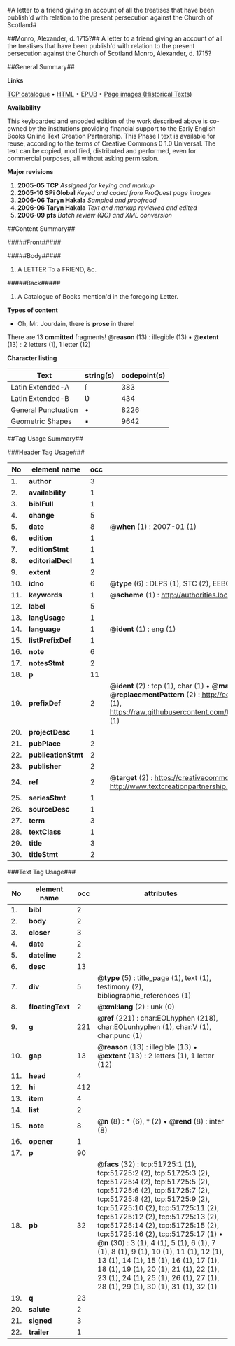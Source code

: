 #A letter to a friend giving an account of all the treatises that have been publish'd with relation to the present persecution against the Church of Scotland#

##Monro, Alexander, d. 1715?##
A letter to a friend giving an account of all the treatises that have been publish'd with relation to the present persecution against the Church of Scotland
Monro, Alexander, d. 1715?

##General Summary##

**Links**

[TCP catalogue](http://www.ota.ox.ac.uk/tcp/)  • 
[HTML](http://tei.it.ox.ac.uk/tcp/Texts-HTML/free/A51/A51157.html)  • 
[EPUB](http://tei.it.ox.ac.uk/tcp/Texts-EPUB/free/A51/A51157.epub) • 
[Page images (Historical Texts)](https://data.historicaltexts.jisc.ac.uk/view?pubId=eebo-11966587e&pageId=eebo-11966587e-51725-1)

**Availability**

This keyboarded and encoded edition of the
	       work described above is co-owned by the institutions
	       providing financial support to the Early English Books
	       Online Text Creation Partnership. This Phase I text is
	       available for reuse, according to the terms of Creative
	       Commons 0 1.0 Universal. The text can be copied,
	       modified, distributed and performed, even for
	       commercial purposes, all without asking permission.

**Major revisions**

1. __2005-05__ __TCP__ *Assigned for keying and markup*
1. __2005-10__ __SPi Global__ *Keyed and coded from ProQuest page images*
1. __2006-06__ __Taryn Hakala__ *Sampled and proofread*
1. __2006-06__ __Taryn Hakala__ *Text and markup reviewed and edited*
1. __2006-09__ __pfs__ *Batch review (QC) and XML conversion*

##Content Summary##

#####Front#####

#####Body#####

1. A LETTER To a FRIEND, &c.

#####Back#####

1. A Catalogue of Books mention'd in the foregoing Letter.

**Types of content**

  * Oh, Mr. Jourdain, there is **prose** in there!

There are 13 **ommitted** fragments! 
 @__reason__ (13) : illegible (13)  •  @__extent__ (13) : 2 letters (1), 1 letter (12)

**Character listing**


|Text|string(s)|codepoint(s)|
|---|---|---|
|Latin Extended-A|ſ|383|
|Latin Extended-B|Ʋ|434|
|General Punctuation|•|8226|
|Geometric Shapes|▪|9642|

##Tag Usage Summary##

###Header Tag Usage###

|No|element name|occ|attributes|
|---|---|---|---|
|1.|__author__|3||
|2.|__availability__|1||
|3.|__biblFull__|1||
|4.|__change__|5||
|5.|__date__|8| @__when__ (1) : 2007-01 (1)|
|6.|__edition__|1||
|7.|__editionStmt__|1||
|8.|__editorialDecl__|1||
|9.|__extent__|2||
|10.|__idno__|6| @__type__ (6) : DLPS (1), STC (2), EEBO-CITATION (1), OCLC (1), VID (1)|
|11.|__keywords__|1| @__scheme__ (1) : http://authorities.loc.gov/ (1)|
|12.|__label__|5||
|13.|__langUsage__|1||
|14.|__language__|1| @__ident__ (1) : eng (1)|
|15.|__listPrefixDef__|1||
|16.|__note__|6||
|17.|__notesStmt__|2||
|18.|__p__|11||
|19.|__prefixDef__|2| @__ident__ (2) : tcp (1), char (1)  •  @__matchPattern__ (2) : ([0-9\-]+):([0-9IVX]+) (1), (.+) (1)  •  @__replacementPattern__ (2) : http://eebo.chadwyck.com/downloadtiff?vid=$1&page=$2 (1), https://raw.githubusercontent.com/textcreationpartnership/Texts/master/tcpchars.xml#$1 (1)|
|20.|__projectDesc__|1||
|21.|__pubPlace__|2||
|22.|__publicationStmt__|2||
|23.|__publisher__|2||
|24.|__ref__|2| @__target__ (2) : https://creativecommons.org/publicdomain/zero/1.0/ (1), http://www.textcreationpartnership.org/docs/. (1)|
|25.|__seriesStmt__|1||
|26.|__sourceDesc__|1||
|27.|__term__|3||
|28.|__textClass__|1||
|29.|__title__|3||
|30.|__titleStmt__|2||


###Text Tag Usage###

|No|element name|occ|attributes|
|---|---|---|---|
|1.|__bibl__|2||
|2.|__body__|2||
|3.|__closer__|3||
|4.|__date__|2||
|5.|__dateline__|2||
|6.|__desc__|13||
|7.|__div__|5| @__type__ (5) : title_page (1), text (1), testimony (2), bibliographic_references (1)|
|8.|__floatingText__|2| @__xml:lang__ (2) : unk (0)|
|9.|__g__|221| @__ref__ (221) : char:EOLhyphen (218), char:EOLunhyphen (1), char:V (1), char:punc (1)|
|10.|__gap__|13| @__reason__ (13) : illegible (13)  •  @__extent__ (13) : 2 letters (1), 1 letter (12)|
|11.|__head__|4||
|12.|__hi__|412||
|13.|__item__|4||
|14.|__list__|2||
|15.|__note__|8| @__n__ (8) : * (6), † (2)  •  @__rend__ (8) : inter (8)|
|16.|__opener__|1||
|17.|__p__|90||
|18.|__pb__|32| @__facs__ (32) : tcp:51725:1 (1), tcp:51725:2 (2), tcp:51725:3 (2), tcp:51725:4 (2), tcp:51725:5 (2), tcp:51725:6 (2), tcp:51725:7 (2), tcp:51725:8 (2), tcp:51725:9 (2), tcp:51725:10 (2), tcp:51725:11 (2), tcp:51725:12 (2), tcp:51725:13 (2), tcp:51725:14 (2), tcp:51725:15 (2), tcp:51725:16 (2), tcp:51725:17 (1)  •  @__n__ (30) : 3 (1), 4 (1), 5 (1), 6 (1), 7 (1), 8 (1), 9 (1), 10 (1), 11 (1), 12 (1), 13 (1), 14 (1), 15 (1), 16 (1), 17 (1), 18 (1), 19 (1), 20 (1), 21 (1), 22 (1), 23 (1), 24 (1), 25 (1), 26 (1), 27 (1), 28 (1), 29 (1), 30 (1), 31 (1), 32 (1)|
|19.|__q__|23||
|20.|__salute__|2||
|21.|__signed__|3||
|22.|__trailer__|1||
